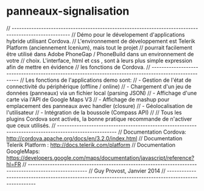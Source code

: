 panneaux-signalisation
======================

// ------------------------------------------------------------------------------------------------------
// Démo pour le dévelopement d'applications hybride utilisant Cordova.
// L'environnement de développement est Telerik Platform (anciennement Icenium), mais tout le projet 
// pourrait facilement être utilisé dans Adobe PhoneGap / PhoneBuild dans un environnement de votre 
// choix. L'interface, html et css , sont à leurs plus simple expression afin de mettre en évidence
// les fonctions de Cordova.
// ------------------------------------------------------------------------------------------------------
// Les fonctions de l'applications demo sont:
//    - Gestion de l'état de connectivité du périphérique (offline / online)
//    - Chargement d'un jeu de données (panneaux) via un fichier local (parsing JSON)
//    - Affichage d'une carte via l'API de Google Maps V3
//    - Affichage de mashup pour emplacement des panneaux avec handler (closure)
//    - Géolocalisation de l'utilisateur
//    - Intégration de la boussole (Compass API)
//
// Tous les plugins Cordova sont activés, la bonne pratique recommande de n'activer que ceux utilisés.
// ------------------------------------------------------------------------------------------------------
// Documentation Cordova: http://cordova.apache.org/docs/en/3.2.0/index.html
// Documentation Telerik Platform : http://docs.telerik.com/platform
// Documentation GoogleMaps: https://developers.google.com/maps/documentation/javascript/reference?hl=FR
// ------------------------------------------------------------------------------------------------------
// Guy Provost, Janvier 2014
// ------------------------------------------------------------------------------------------------------